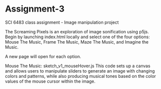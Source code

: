 # Assignment-3
SCI 6483 class assignment - Image manipulation project

The Screaming Pixels is an exploration of image sonification using p5js.  
Begin by launching index.html locally and select one of the four options: Mouse The Music, Frame The Music, Maze The Music, and Imagine the Music.

A new page will open for each option. 

Mouse The Music:
  sketch_v1_mouseHover.js
This code sets up a canvas and allows users to manipulate sliders to generate an image with changing colors and patterns, while also producing musical tones based on the color values of the mouse cursor within the image.
